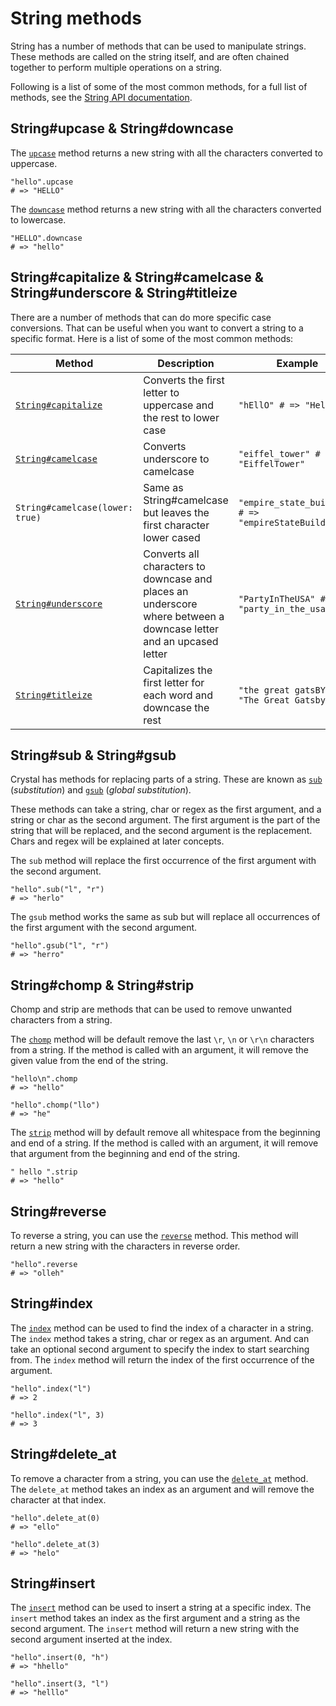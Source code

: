 # String methods

String has a number of methods that can be used to manipulate strings.  
These methods are called on the string itself, and are often chained together to perform multiple operations on a string.

Following is a list of some of the most common methods, for a full list of methods, see the [String API documentation][string-api].

## String#upcase & String#downcase

The [`upcase`][upcase] method returns a new string with all the characters converted to uppercase.

```crystal
"hello".upcase
# => "HELLO"
```

The [`downcase`][downcase] method returns a new string with all the characters converted to lowercase.

```crystal
"HELLO".downcase
# => "hello"
```

## String#capitalize & String#camelcase & String#underscore & String#titleize

There are a number of methods that can do more specific case conversions.
That can be useful when you want to convert a string to a specific format.
Here is a list of some of the most common methods:

| Method                            | Description                                                                                                        | Example                                              |
| --------------------------------- | ------------------------------------------------------------------------------------------------------------------ | ---------------------------------------------------- |
| [`String#capitalize`][capitalize] | Converts the first letter to uppercase and the rest to lower case                                                  | `"hEllO" # => "Hello"`                               |
| [`String#camelcase`][camel-case] | Converts underscore to camelcase                                                                                  | `"eiffel_tower" # => "EiffelTower"`                  |
| `String#camelcase(lower: true)`   | Same as String#camelcase but leaves the first character lower cased                                                | `"empire_state_building" # => "empireStateBuilding"` |
| [`String#underscore`][underscore] | Converts all characters to downcase and places an underscore where between a downcase letter and an upcased letter | `"PartyInTheUSA" # => "party_in_the_usa"`            |
| [`String#titleize`][titleize]     | Capitalizes the first letter for each word and downcase the rest                                                   | `"the great gatsBY" # => "The Great Gatsby"`         |

## String#sub & String#gsub

Crystal has methods for replacing parts of a string.
These are known as [`sub`][sub] (_substitution_) and [`gsub`][gsub] (_global substitution_).

These methods can take a string, char or regex as the first argument, and a string or char as the second argument.
The first argument is the part of the string that will be replaced, and the second argument is the replacement.
Chars and regex will be explained at later concepts.

The `sub` method will replace the first occurrence of the first argument with the second argument.

```crystal
"hello".sub("l", "r")
# => "herlo"
```

The `gsub` method works the same as sub but will replace all occurrences of the first argument with the second argument.

```crystal
"hello".gsub("l", "r")
# => "herro"
```

## String#chomp & String#strip

Chomp and strip are methods that can be used to remove unwanted characters from a string.

The [`chomp`][chomp] method will be default remove the last `\r`, `\n` or `\r\n` characters from a string.
If the method is called with an argument, it will remove the given value from the end of the string.

```crystal
"hello\n".chomp
# => "hello"

"hello".chomp("llo")
# => "he"
```

The [`strip`][strip] method will by default remove all whitespace from the beginning and end of a string.
If the method is called with an argument, it will remove that argument from the beginning and end of the string.

```crystal
" hello ".strip
# => "hello"
```

## String#reverse

To reverse a string, you can use the [`reverse`][reverse] method.
This method will return a new string with the characters in reverse order.

```crystal
"hello".reverse
# => "olleh"
```

## String#index

The [`index`][index] method can be used to find the index of a character in a string.
The `index` method takes a string, char or regex as an argument.
And can take an optional second argument to specify the index to start searching from.
The `index` method will return the index of the first occurrence of the argument.

```crystal
"hello".index("l")
# => 2

"hello".index("l", 3)
# => 3
```

## String#delete_at

To remove a character from a string, you can use the [`delete_at`][delete_at] method.
The `delete_at` method takes an index as an argument and will remove the character at that index.

```crystal
"hello".delete_at(0)
# => "ello"

"hello".delete_at(3)
# => "helo"
```

## String#insert

The [`insert`][insert] method can be used to insert a string at a specific index.
The `insert` method takes an index as the first argument and a string as the second argument.
The `insert` method will return a new string with the second argument inserted at the index.

```crystal
"hello".insert(0, "h")
# => "hhello"

"hello".insert(3, "l")
# => "helllo"
```

[string-api]: https://crystal-lang.org/api/latest/String.html
[upcase]: https://crystal-lang.org/api/latest/String.html#upcase%28options%3AUnicode%3A%3ACaseOptions%3D%3Anone%29%3AString-instance-method
[downcase]: https://crystal-lang.org/api/latest/String.html#downcase%28options%3AUnicode%3A%3ACaseOptions%3D%3Anone%29%3AString-instance-method
[camel-case]: https://crystal-lang.org/api/latest/String.html#capitalize(options=Unicode::CaseOptions::None)-instance-method
[underscore]: https://crystal-lang.org/api/latest/String.html#underscore%28options%3AUnicode%3A%3ACaseOptions%3D%3Anone%29%3AString-instance-method
[titleize]: https://crystal-lang.org/api/latest/String.html#titleize%28options%3AUnicode%3A%3ACaseOptions%3D%3Anone%29%3AString-instance-method
[capitalize]: https://crystal-lang.org/api/latest/String.html#capitalize%28options%3AUnicode%3A%3ACaseOptions%3D%3Anone%29%3AString-instance-method
[sub]: https://crystal-lang.org/api/latest/String.html#sub%28string%3AString%2Creplacement%29%3AString-instance-method
[gsub]: https://crystal-lang.org/api/latest/String.html#gsub%28string%3AString%2Creplacement%29%3AString-instance-method
[chomp]: https://crystal-lang.org/api/latest/String.html#chomp%28suffix%3AString%29%3AString-instance-method
[strip]: https://crystal-lang.org/api/latest/String.html#strip%28chars%3AString%29%3AString-instance-method
[reverse]: https://crystal-lang.org/api/latest/String.html#reverse%3AString-instance-method
[index]: https://crystal-lang.org/api/latest/String.html#index%28search%3AString%2Coffset%3D0%29-instance-method
[delete_at]: https://crystal-lang.org/api/latest/String.html#delete_at%28index%3AInt%29%3AString-instance-method
[insert]: https://crystal-lang.org/api/latest/String.html#insert%28index%3AInt%2Cother%3AString%29%3AString-instance-method
